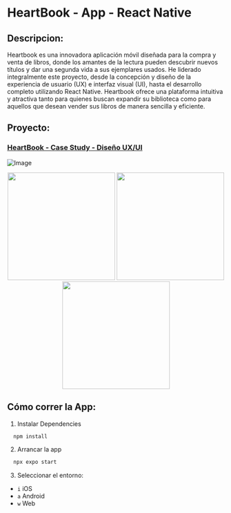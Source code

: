 # HeartBook - App - React Native

## Descripcion:
Heartbook es una innovadora aplicación móvil diseñada para la compra y venta de libros, donde los amantes de la lectura pueden descubrir nuevos títulos y dar una segunda vida a sus ejemplares usados. He liderado integralmente este proyecto, desde la concepción y diseño de la experiencia de usuario (UX) e interfaz visual (UI), hasta el desarrollo completo utilizando React Native. Heartbook ofrece una plataforma intuitiva y atractiva tanto para quienes buscan expandir su biblioteca como para aquellos que desean vender sus libros de manera sencilla y eficiente.

## Proyecto:
### [HeartBook - Case Study - Diseño UX/UI](https://www.behance.net/gallery/224370529/HeartBook-App)
![Image](https://github.com/user-attachments/assets/2c680614-c2fb-4add-832d-0d4d67011b4c)
<div align="center">
  <img src="https://github.com/user-attachments/assets/b0afdc86-9c75-4166-a97a-8508e3182f7c" width="249">
  <img src="https://github.com/user-attachments/assets/a47a5615-224a-446f-9cb4-dfe85cc07856" width="249">
  <img src="https://github.com/user-attachments/assets/0feaa4dc-cce9-43e5-b508-dc5eb9eb1ab2" width="249">
</div>

## Cómo correr la App:
1. Instalar Dependencies

```bash
  npm install
```

2. Arrancar la app

```bash
  npx expo start
```

3. Seleccionar el entorno:

- `i` iOS
- `a` Android
- `w` Web
